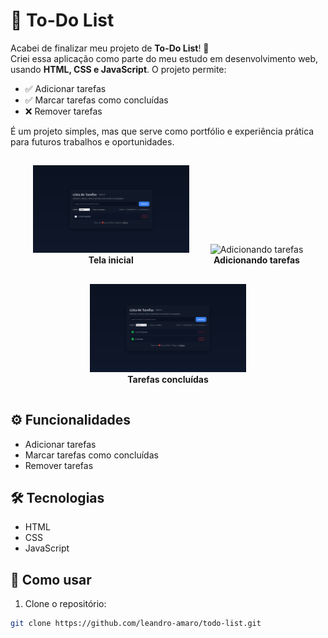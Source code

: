 # 🚀 To-Do List

Acabei de finalizar meu projeto de **To-Do List**! 🎉  
Criei essa aplicação como parte do meu estudo em desenvolvimento web, usando **HTML, CSS e JavaScript**. O projeto permite:

- ✅ Adicionar tarefas  
- ✅ Marcar tarefas como concluídas  
- ❌ Remover tarefas  

É um projeto simples, mas que serve como portfólio e experiência prática para futuros trabalhos e oportunidades.

<div align="center">

  <figure style="display: inline-block; margin: 15px;">
    <img src="screenshots/home.png" width="250" alt="Tela inicial">
    <figcaption><strong>Tela inicial</strong></figcaption>
  </figure>

  <figure style="display: inline-block; margin: 15px;">
    <img src="screenshots/add-task.png" width="250" alt="Adicionando tarefas">
    <figcaption><strong>Adicionando tarefas</strong></figcaption>
  </figure>

  <figure style="display: inline-block; margin: 15px;">
    <img src="screenshots/completed.png" width="250" alt="Tarefas concluídas">
    <figcaption><strong>Tarefas concluídas</strong></figcaption>
  </figure>

</div>


## ⚙️ Funcionalidades
- Adicionar tarefas  
- Marcar tarefas como concluídas  
- Remover tarefas  

## 🛠 Tecnologias
- HTML  
- CSS  
- JavaScript  

## 📖 Como usar
1. Clone o repositório:
```bash
git clone https://github.com/leandro-amaro/todo-list.git



